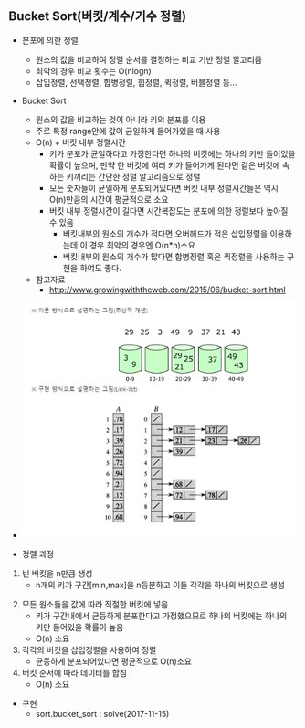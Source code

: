 ## Bucket Sort(버킷/계수/기수 정렬)

* 분포에 의한 정렬
	* 원소의 값을 비교하여 정렬 순서를 결정하는 비교 기반 정렬 알고리즘
	* 최악의 경우 비교 횟수는 O(nlogn)
	* 삽입정렬, 선택정렬, 합병정렬, 힙정렬, 퀵정렬, 버블정렬 등...
	
* Bucket Sort
	* 원소의 값을 비교하는 것이 아니라 키의 분포를 이용
	* 주로 특정 range안에 값이 균일하게 들어가있을 때 사용
	* O(n) + 버킷 내부 정렬시간
		* 키가 분포가 균일하다고 가정한다면 하나의 버킷에는 하나의 키만 들어있을 확률이 높으며, 만약 한 버킷에 여러 키가 들어가게 된다면 같은 버킷에 속하는 키끼리는 간단한 정렬 알고리즘으로 정렬
		* 모든 숫자들이 균일하게 분포되어있다면 버킷 내부 정렬시간들은 역시 O(n)만큼의 시간이 평균적으로 소요
		* 버킷 내부 정렬시간이 길다면 시간복잡도는 분포에 의한 정렬보다 높아질 수 있음
			* 버킷내부의 원소의 개수가 적다면 오버헤드가 적은 삽입정렬을 이용하는데 이 경우 최악의 경우엔 O(n\*n)소요
			* 버킷내부의 원소의 개수가 많다면 합병정렬 혹은 퀵정렬을 사용하는 구현을 하여도 좋다.
	* 참고자료
		* http://www.growingwiththeweb.com/2015/06/bucket-sort.html	
	
* ![bucket sort](./picture/bucket_sort.png) <br/>

* 정렬 과정
1. 빈 버킷을 n만큼 생성
	* n개의 키가 구간[min,max]을 n등분하고 이들 각각을 하나의 버킷으로 생성
2) 모든 원소들을 값에 따라 적절한 버킷에 넣음
	* 키가 구간내에서 균등하게 분포한다고 가정했으므로 하나의 버킷에는 하나의 키만 들어있을 확률이 높음
	* O(n) 소요
3) 각각의 버킷을 삽입정렬을 사용하여 정렬
	* 균등하게 분포되어있다면 평균적으로 O(n)소요
4) 버킷 순서에 따라 데이터를 합침
	* O(n) 소요
	
* 구현
	* sort.bucket\_sort : solve(2017-11-15)	
